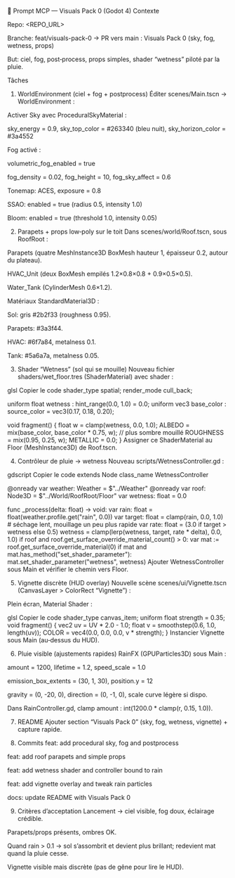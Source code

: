 🔧 Prompt MCP — Visuals Pack 0 (Godot 4)
Contexte

Repo: <REPO_URL>

Branche: feat/visuals-pack-0 → PR vers main : Visuals Pack 0 (sky, fog, wetness, props)

But: ciel, fog, post‑process, props simples, shader “wetness” piloté par la pluie.

Tâches
1) WorldEnvironment (ciel + fog + postprocess)
Éditer scenes/Main.tscn → WorldEnvironment :

Activer Sky avec ProceduralSkyMaterial :

sky_energy = 0.9, sky_top_color = #263340 (bleu nuit), sky_horizon_color = #3a4552

Fog activé :

volumetric_fog_enabled = true

fog_density = 0.02, fog_height = 10, fog_sky_affect = 0.6

Tonemap: ACES, exposure = 0.8

SSAO: enabled = true (radius 0.5, intensity 1.0)

Bloom: enabled = true (threshold 1.0, intensity 0.05)

2) Parapets + props low‑poly sur le toit
Dans scenes/world/Roof.tscn, sous RoofRoot :

Parapets (quatre MeshInstance3D BoxMesh hauteur 1, épaisseur 0.2, autour du plateau).

HVAC_Unit (deux BoxMesh empilés 1.2×0.8×0.8 + 0.9×0.5×0.5).

Water_Tank (CylinderMesh 0.6×1.2).

Matériaux StandardMaterial3D :

Sol: gris #2b2f33 (roughness 0.95).

Parapets: #3a3f44.

HVAC: #6f7a84, metalness 0.1.

Tank: #5a6a7a, metalness 0.05.

3) Shader “Wetness” (sol qui se mouille)
Nouveau fichier shaders/wet_floor.tres (ShaderMaterial) avec shader :

glsl
Copier le code
shader_type spatial;
render_mode cull_back;

uniform float wetness : hint_range(0.0, 1.0) = 0.0;
uniform vec3 base_color : source_color = vec3(0.17, 0.18, 0.20);

void fragment() {
    float w = clamp(wetness, 0.0, 1.0);
    ALBEDO = mix(base_color, base_color * 0.75, w); // plus sombre mouillé
    ROUGHNESS = mix(0.95, 0.25, w);
    METALLIC = 0.0;
}
Assigner ce ShaderMaterial au Floor (MeshInstance3D) de Roof.tscn.

4) Contrôleur de pluie → wetness
Nouveau scripts/WetnessController.gd :

gdscript
Copier le code
extends Node
class_name WetnessController

@onready var weather: Weather = $"../Weather"
@onready var roof: Node3D = $"../World/RoofRoot/Floor"
var wetness: float = 0.0

func _process(delta: float) -> void:
    var rain: float = float(weather.profile.get("rain", 0.0))
    var target: float = clamp(rain, 0.0, 1.0)
    # séchage lent, mouillage un peu plus rapide
    var rate: float = (3.0 if target > wetness else 0.5)
    wetness = clamp(lerp(wetness, target, rate * delta), 0.0, 1.0)
    if roof and roof.get_surface_override_material_count() > 0:
        var mat := roof.get_surface_override_material(0)
        if mat and mat.has_method("set_shader_parameter"):
            mat.set_shader_parameter("wetness", wetness)
Ajouter WetnessController sous Main et vérifier le chemin vers Floor.

5) Vignette discrète (HUD overlay)
Nouvelle scène scenes/ui/Vignette.tscn (CanvasLayer > ColorRect “Vignette”) :

Plein écran, Material Shader :

glsl
Copier le code
shader_type canvas_item;
uniform float strength = 0.35;
void fragment() {
    vec2 uv = UV * 2.0 - 1.0;
    float v = smoothstep(0.6, 1.0, length(uv));
    COLOR = vec4(0.0, 0.0, 0.0, v * strength);
}
Instancier Vignette sous Main (au‑dessus du HUD).

6) Pluie visible (ajustements rapides)
RainFX (GPUParticles3D) sous Main :

amount = 1200, lifetime = 1.2, speed_scale = 1.0

emission_box_extents = (30, 1, 30), position.y = 12

gravity = (0, -20, 0), direction = (0, -1, 0), scale curve légère si dispo.

Dans RainController.gd, clamp amount : int(1200.0 * clamp(r, 0.15, 1.0)).

7) README
Ajouter section “Visuals Pack 0” (sky, fog, wetness, vignette) + capture rapide.

8) Commits
feat: add procedural sky, fog and postprocess

feat: add roof parapets and simple props

feat: add wetness shader and controller bound to rain

feat: add vignette overlay and tweak rain particles

docs: update README with Visuals Pack 0

9) Critères d’acceptation
Lancement → ciel visible, fog doux, éclairage crédible.

Parapets/props présents, ombres OK.

Quand rain > 0.1 → sol s’assombrit et devient plus brillant; redevient mat quand la pluie cesse.

Vignette visible mais discrète (pas de gêne pour lire le HUD).

